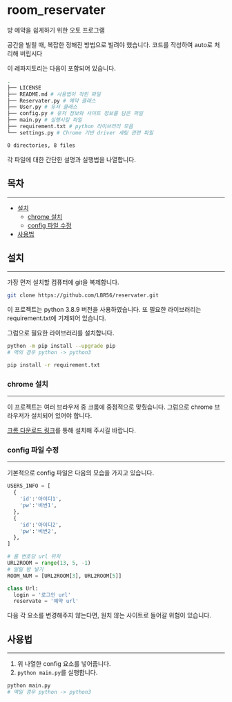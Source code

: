 # room_reservater

방 예약을 쉽게하기 위한 오토 프로그램

공간을 빌릴 때, 복잡한 정해진 방법으로 빌려야 했습니다. 코드를 작성하여 auto로 처리해 버립시다

이 레파지토리는 다음이 포함되어 있습니다.

```bash
.
├── LICENSE
├── README.md # 사용법이 적힌 파일
├── Reservater.py # 예약 클래스
├── User.py # 유저 클래스
├── config.py # 유저 정보와 사이트 정보를 담은 파일
├── main.py # 실행시킬 파일
├── requirement.txt # python 라이브러리 모음
└── settings.py # Chrome 기반 driver 세팅 관련 파일

0 directories, 8 files
```

각 파일에 대한 간단한 설명과 실행법을 나열합니다.

## 목차

***

- [설치](#설치)
  - [chrome 설치](#chrome-설치)
  - [config 파일 수정](#config-파일-수정)
- [사용법](#사용법)

## 설치

***

가장 먼저 설치할 컴퓨터에 git을 복제합니다.

```bash
git clone https://github.com/LBR56/reservater.git
```

이 프로젝트는 python 3.8.9 버전을 사용하였습니다. 또 필요한 라이브러리는 requirement.txt에 기제되어 있습니다.

그럼으로 필요한 라이브러리를 설치합니다.

```bash
python -m pip install --upgrade pip
# 맥의 경우 python -> python3
```

```bash
pip install -r requirement.txt
```

### chrome 설치

***

이 프로젝트는 여러 브라우저 중 크롬에 중점적으로 맞췄습니다. 그럼으로 chrome 브라우저가 설치되어 있어야 합니다.

[크롬 다운로드 링크](https://www.google.com/intl/ko_kr/chrome/)를 통해 설치해 주시길 바랍니다.

### config 파일 수정

***

기본적으로 config 파일은 다음의 모습을 가지고 있습니다.

```python
USERS_INFO = [
  {
    'id':'아이디1',
    'pw':'비번1',
  },  
  {
    'id':'아이디2',
    'pw':'비번2',
  },
]

# 룸 번호당 url 위치
URL2ROOM = range(13, 5, -1)
# 빌릴 방 넣기
ROOM_NUM = [URL2ROOM[3], URL2ROOM[5]]

class Url:
  login = '로그인 url'
  reservate = '예약 url'
```

다음 각 요소를 변경해주지 않는다면, 원치 않는 사이트로 들어갈 위험이 있습니다.

## 사용법

***

1. 위 나열한 config 요소를 넣어줍니다.
1. ```python main.py```를 실행합니다.

```bash
python main.py
# 맥일 경우 python -> python3
```
